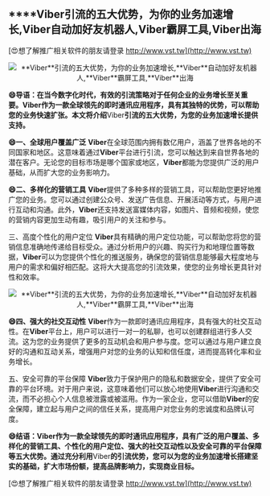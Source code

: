 ## ****Viber**引流的五大优势，为你的业务加速增长,**Viber**自动加好友机器人,**Viber**霸屏工具,**Viber**出海**

[😍想了解推广相关软件的朋友请登录 http://www.vst.tw](http://www.vst.tw)

 <center><img src="https://vst.tw/MP4/tuiguang/png/3.png" alt="**Viber**引流的五大优势，为你的业务加速增长,**Viber**自动加好友机器人,**Viber**霸屏工具,**Viber**出海"></center>

**😄导语：在当今数字化时代，有效的引流策略对于任何企业的业务增长至关重要。**Viber**作为一款全球领先的即时通讯应用程序，具有其独特的优势，可以帮助您的业务快速扩张。本文将介绍**Viber**引流的五大优势，为您的业务加速增长提供支持。**

**😄一、全球用户覆盖广泛**
**Viber**在全球范围内拥有数亿用户，涵盖了世界各地的不同国家和地区。这意味着通过**Viber**平台进行引流，您可以触达到来自世界各地的潜在客户。无论您的目标市场是哪个国家或地区，**Viber**都能为您提供广泛的用户基础，从而扩大您的业务影响力。

**😄二、多样化的营销工具**
**Viber**提供了多种多样的营销工具，可以帮助您更好地推广您的业务。您可以通过创建公众号、发送广告信息、开展活动等方式，与用户进行互动和沟通。此外，**Viber**还支持发送富媒体内容，如图片、音频和视频，使您的营销内容更加生动有趣，吸引用户的关注和参与。

三、高度个性化的用户定位
**Viber**具有精确的用户定位功能，可以帮助您将您的营销信息准确地传递给目标受众。通过分析用户的兴趣、购买行为和地理位置等数据，**Viber**可以为您提供个性化的推送服务，确保您的营销信息能够最大程度地与用户的需求和偏好相匹配。这将大大提高您的引流效果，使您的业务增长更具针对性和效率。

 <center><img src="https://vst.tw/MP4/tuiguang/png/3.png" alt="**Viber**引流的五大优势，为你的业务加速增长,**Viber**自动加好友机器人,**Viber**霸屏工具,**Viber**出海"></center>

**😄四、强大的社交互动性**
**Viber**作为一款即时通讯应用程序，具有强大的社交互动性。在**Viber**平台上，用户可以进行一对一的私聊，也可以创建群组进行多人交流。这为您的业务提供了更多的互动机会和用户参与度。您可以通过与用户建立良好的沟通和互动关系，增强用户对您的业务的认知和信任度，进而提高转化率和业务增长。

五、安全可靠的平台保障
**Viber**致力于保护用户的隐私和数据安全，提供了安全可靠的平台环境。对于用户来说，这意味着他们可以放心地使用**Viber**进行沟通和交流，而不必担心个人信息被泄露或被滥用。作为一家企业，您可以借助**Viber**的安全保障，建立起与用户之间的信任关系，提高用户对您业务的忠诚度和品牌认可度。

**😄结语：**Viber**作为一款全球领先的即时通讯应用程序，具有广泛的用户覆盖、多样化的营销工具、个性化的用户定位、强大的社交互动性以及安全可靠的平台保障等五大优势。通过充分利用**Viber**的引流优势，您可以为您的业务加速增长搭建坚实的基础，扩大市场份额，提高品牌影响力，实现商业目标。**

[😍想了解推广相关软件的朋友请登录 http://www.vst.tw](http://www.vst.tw)




